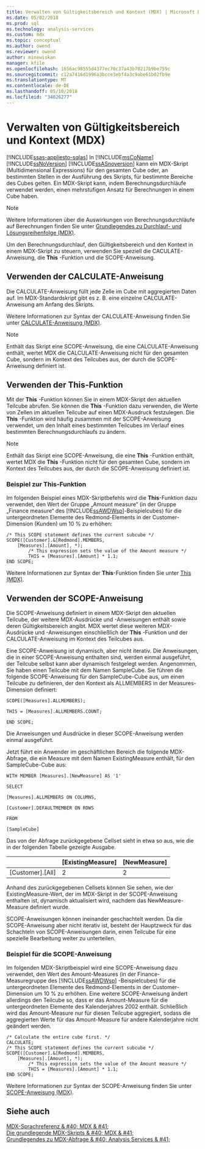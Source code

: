 ```yaml
---
title: Verwalten von Gültigkeitsbereich und Kontext (MDX) | Microsoft Docs
ms.date: 05/02/2018
ms.prod: sql
ms.technology: analysis-services
ms.custom: mdx
ms.topic: conceptual
ms.author: owend
ms.reviewer: owend
author: minewiskan
manager: kfile
ms.openlocfilehash: 1656ac98555d4377ec70c37a43b70217b9be759c
ms.sourcegitcommit: c12a7416d1996a3bcce3ebf4a3c9abe61b02fb9e
ms.translationtype: MT
ms.contentlocale: de-DE
ms.lasthandoff: 05/10/2018
ms.locfileid: "34026277"
---
```

# <a name="managing-scope-and-context-mdx"></a>Verwalten von Gültigkeitsbereich und Kontext (MDX)
[!INCLUDE[ssas-appliesto-sqlas](../../../includes/ssas-appliesto-sqlas.md)]
  In [!INCLUDE[msCoName](../../../includes/msconame-md.md)] [!INCLUDE[ssNoVersion](../../../includes/ssnoversion-md.md)] [!INCLUDE[ssASnoversion](../../../includes/ssasnoversion-md.md)] kann ein MDX-Skript (Multidimensional Expressions) für den gesamten Cube oder, an bestimmten Stellen in der Ausführung des Skripts, für bestimmte Bereiche des Cubes gelten. Ein MDX-Skript kann, indem Berechnungsdurchläufe verwendet werden, einen mehrstufigen Ansatz für Berechnungen in einem Cube haben.  
  
> [!NOTE]  
>  Weitere Informationen über die Auswirkungen von Berechnungsdurchläufe auf Berechnungen finden Sie unter [Grundlegendes zu Durchlauf- und Lösungsreihenfolge &#40;MDX&#41;](../../../analysis-services/multidimensional-models/mdx/mdx-data-manipulation-understanding-pass-order-and-solve-order.md).  
  
 Um den Berechnungsdurchlauf, den Gültigkeitsbereich und den Kontext in einem MDX-Skript zu steuern, verwenden Sie speziell die CACULATE-Anweisung, die **This** -Funktion und die SCOPE-Anweisung.  
  
## <a name="using-the-calculate-statement"></a>Verwenden der CALCULATE-Anweisung  
 Die CALCULATE-Anweisung füllt jede Zelle im Cube mit aggregierten Daten auf. Im MDX-Standardskript gibt es z. B. eine einzelne CALCULATE-Anweisung am Anfang des Skripts.  
  
 Weitere Informationen zur Syntax der CALCULATE-Anweisung finden Sie unter [CALCULATE-Anweisung &#40;MDX&#41;](../../../mdx/mdx-scripting-calculate.md).  
  
> [!NOTE]  
>  Enthält das Skript eine SCOPE-Anweisung, die eine CALCULATE-Anweisung enthält, wertet MDX die CALCULATE-Anweisung nicht für den gesamten Cube, sondern im Kontext des Teilcubes aus, der durch die SCOPE-Anweisung definiert ist.  
  
## <a name="using-the-this-function"></a>Verwenden der This-Funktion  
 Mit der **This** -Funktion können Sie in einem MDX-Skript den aktuellen Teilcube abrufen. Sie können die **This** -Funktion dazu verwenden, die Werte von Zellen im aktuellen Teilcube auf einen MDX-Ausdruck festzulegen. Die **This** -Funktion wird häufig zusammen mit der SCOPE-Anweisung verwendet, um den Inhalt eines bestimmten Teilcubes im Verlauf eines bestimmten Berechnungsdurchlaufs zu ändern.  
  
> [!NOTE]  
>  Enthält das Skript eine SCOPE-Anweisung, die eine **This** -Funktion enthält, wertet MDX die **This** -Funktion nicht für den gesamten Cube, sondern im Kontext des Teilcubes aus, der durch die SCOPE-Anweisung definiert ist.  
  
### <a name="this-function-example"></a>Beispiel zur This-Funktion  
 Im folgenden Beispiel eines MDX-Skriptbefehls wird die **This**-Funktion dazu verwendet, den Wert der Gruppe „Amount measure“ (in der Gruppe „Finance measure“ des [!INCLUDE[ssAWDWsp](../../../includes/ssawdwsp-md.md)]-Beispielcubes) für die untergeordneten Elemente des Redmond-Elements in der Customer-Dimension (Kunden) um 10 % zu erhöhen:  
  
```  
/* This SCOPE statement defines the current subcube */  
SCOPE([Customer].&[Redmond].MEMBERS,   
    [Measures].[Amount], *);  
        /* This expression sets the value of the Amount measure */  
        THIS = [Measures].[Amount] * 1.1;  
END SCOPE;  
```  
  
 Weitere Informationen zur Syntax der **This**-Funktion finden Sie unter [This &#40;MDX&#41;](../../../mdx/this-mdx.md).  
  
## <a name="using-the-scope-statement"></a>Verwenden der SCOPE-Anweisung  
 Die SCOPE-Anweisung definiert in einem MDX-Skript den aktuellen Teilcube, der weitere MDX-Ausdrücke und -Anweisungen enthält sowie deren Gültigkeitsbereich angibt. MDX wertet diese weiteren MDX-Ausdrücke und -Anweisungen einschließlich der **This** -Funktion und der CALCULATE-Anweisung im Kontext des Teilcubes aus.  
  
 Eine SCOPE-Anweisung ist dynamisch, aber nicht iterativ. Die Anweisungen, die in einer SCOPE-Anweisung enthalten sind, werden einmal ausgeführt, der Teilcube selbst kann aber dynamisch festgelegt werden. Angenommen, Sie haben einen Teilcube mit dem Namen SampleCube. Sie führen die folgende SCOPE-Anweisung für den SampleCube-Cube aus, um einen Teilcube zu definieren, der den Kontext als ALLMEMBERS in der Measures-Dimension definiert:  
  
 `SCOPE([Measures].ALLMEMBERS);`  
  
 `THIS = [Measures].ALLMEMBERS.COUNT;`  
  
 `END SCOPE;`  
  
 Die Anweisungen und Ausdrücke in dieser SCOPE-Anweisung werden einmal ausgeführt.  
  
 Jetzt führt ein Anwender im geschäftlichen Bereich die folgende MDX-Abfrage, die ein Measure mit dem Namen ExistingMeasure enthält, für den SampleCube-Cube aus:  
  
 `WITH MEMBER [Measures].[NewMeasure] AS '1'`  
  
 `SELECT`  
  
 `[Measures].ALLMEMBERS ON COLUMNS,`  
  
 `[Customer].DEFAULTMEMBER ON ROWS`  
  
 `FROM`  
  
 `[SampleCube]`  
  
 Das von der Abfrage zurückgegebene Cellset sieht in etwa so aus, wie die in der folgenden Tabelle gezeigte Ausgabe.  
  
||[ExistingMeasure]|[NewMeasure]|  
|-|-------------------------|--------------------|  
|[Customer].[All]|2|2|  
  
 Anhand des zurückgegebenen Cellsets können Sie sehen, wie der ExistingMeasure-Wert, der im MDX-Skript in der SCOPE-Anweisung enthalten ist, dynamisch aktualisiert wird, nachdem das NewMeasure-Measure definiert wurde.  
  
 SCOPE-Anweisungen können ineinander geschachtelt werden. Da die SCOPE-Anweisung aber nicht iterativ ist, besteht der Hauptzweck für das Schachteln von SCOPE-Anweisungen darin, einen Teilcube für eine spezielle Bearbeitung weiter zu unterteilen.  
  
### <a name="scope-statement-example"></a>Beispiel für die SCOPE-Anweisung  
 Im folgenden MDX-Skriptbeispiel wird eine SCOPE-Anweisung dazu verwendet, den Wert des Amount-Measures (in der Finance-Measuregruppe des [!INCLUDE[ssAWDWsp](../../../includes/ssawdwsp-md.md)] -Beispielcubes) für die untergeordneten Elemente des Redmond-Elements in der Customer-Dimension um 10 % zu erhöhen. Eine weitere SCOPE-Anweisung ändert allerdings den Teilcube so, dass er das Amount-Measure für die untergeordneten Elemente des Kalenderjahres 2002 enthält. Schließlich wird das Amount-Measure nur für diesen Teilcube aggregiert, sodass die aggregierten Werte für das Amount-Measure für andere Kalenderjahre nicht geändert werden.  
  
```  
/* Calculate the entire cube first. */  
CALCULATE;  
/* This SCOPE statement defines the current subcube */  
SCOPE([Customer].&[Redmond].MEMBERS,   
    [Measures].[Amount], *);  
        /* This expression sets the value of the Amount measure */  
        THIS = [Measures].[Amount] * 1.1;  
END SCOPE;  
```  
  
 Weitere Informationen zur Syntax der SCOPE-Anweisung finden Sie unter [SCOPE-Anweisung &#40;MDX&#41;](../../../mdx/mdx-scripting-scope.md).  
  
## <a name="see-also"></a>Siehe auch  
 [MDX-Sprachreferenz & #40; MDX & #41;](../../../mdx/mdx-language-reference-mdx.md)   
 [Die grundlegende MDX-Skripts & #40; MDX & #41;](../../../analysis-services/multidimensional-models/mdx/the-basic-mdx-script-mdx.md)   
 [Grundlegendes zu MDX-Abfrage & #40; Analysis Services & #41;](../../../analysis-services/multidimensional-models/mdx/mdx-query-fundamentals-analysis-services.md)  
  
  
